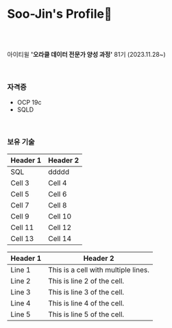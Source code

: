 # Soo-Jin's Profile🌟

<br>
<br>

아이티윌 **'오라클 데이터 전문가 양성 과정'** 81기 (2023.11.28~)  

<br>
  
### 자격증  
- OCP 19c  
- SQLD

<br>

### 보유 기술
| Header 1 | Header 2 |
|----------|----------|
| SQL   | ddddd|
| Cell 3   | Cell 4   |
| Cell 5   | Cell 6   |
| Cell 7   | Cell 8   |
| Cell 9   | Cell 10  |
| Cell 11  | Cell 12  |
| Cell 13  | Cell 14  |

| Header 1 | Header 2 |
|----------|----------|
| Line 1   | This is a cell with multiple lines. |
| Line 2   | This is line 2 of the cell. |
| Line 3   | This is line 3 of the cell. |
| Line 4   | This is line 4 of the cell. |
| Line 5   | This is line 5 of the cell. |
